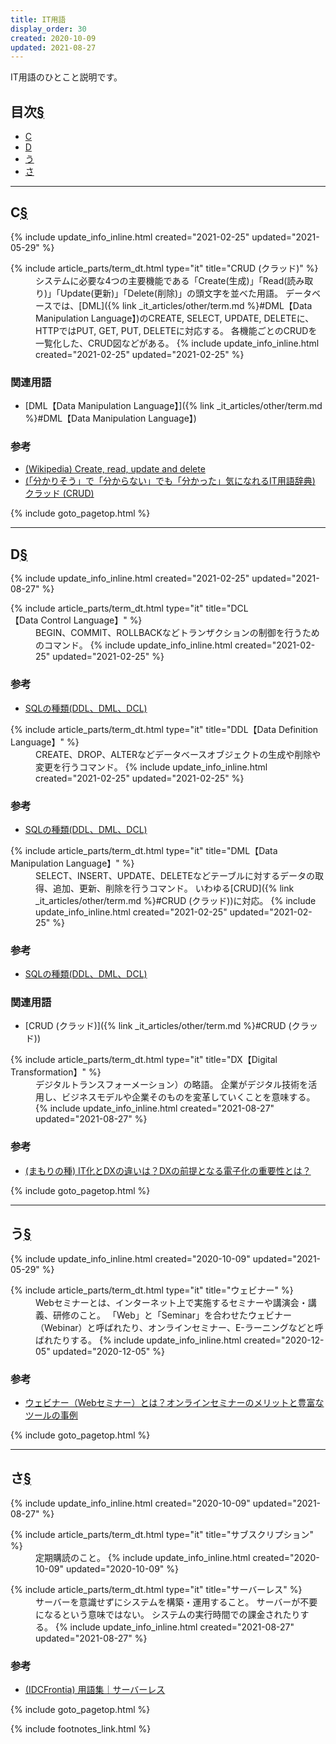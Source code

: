 ```yaml
---
title: IT用語
display_order: 30
created: 2020-10-09
updated: 2021-08-27
---
```

IT用語のひとこと説明です。

## <a name="index">目次</a><a class="heading-anchor-permalink" href="#目次">§</a>

<ul id="index_ul">
<li><a href="#C">C</a></li>
<li><a href="#D">D</a></li>
<li><a href="#う">う</a></li>
<li><a href="#さ">さ</a></li>
</ul>

* * *
## <a name="C">C</a><a class="heading-anchor-permalink" href="#C">§</a>
<div class="chapter-updated">{% include update_info_inline.html created="2021-02-25" updated="2021-05-29" %}</div>
<dl>
  {% include article_parts/term_dt.html type="it" title="CRUD (クラッド)" %}
  <dd markdown="span">システムに必要な4つの主要機能である「Create(生成)」「Read(読み取り)」「Update(更新)」「Delete(削除)」の頭文字を並べた用語。  
  データベースでは、[DML]({% link _it_articles/other/term.md %}#DML【Data Manipulation Language】)のCREATE, SELECT, UPDATE, DELETEに、HTTPではPUT, GET, PUT, DELETEに対応する。  
  各機能ごとのCRUDを一覧化した、CRUD図などがある。
  {% include update_info_inline.html created="2021-02-25" updated="2021-02-25" %}
  </dd>
</dl>

### 関連用語
- [DML【Data Manipulation Language】]({% link _it_articles/other/term.md %}#DML【Data Manipulation Language】)

### 参考
- [(Wikipedia) Create, read, update and delete](https://en.wikipedia.org/wiki/Create,_read,_update_and_delete)
- [(「分かりそう」で「分からない」でも「分かった」気になれるIT用語辞典)  クラッド (CRUD)](https://wa3.i-3-i.info/word123.html)

{% include goto_pagetop.html %}

* * *
## <a name="D">D</a><a class="heading-anchor-permalink" href="#D">§</a>
<div class="chapter-updated">{% include update_info_inline.html created="2021-02-25" updated="2021-08-27" %}</div>
<dl>
  {% include article_parts/term_dt.html type="it" title="DCL【Data Control Language】" %}
  <dd markdown="span">BEGIN、COMMIT、ROLLBACKなどトランザクションの制御を行うためのコマンド。
  {% include update_info_inline.html created="2021-02-25" updated="2021-02-25" %}
  </dd>
</dl>

### 参考
- [SQLの種類(DDL、DML、DCL)](https://morizyun.github.io/database/sql-ddl-dml-dcl.html)

<dl>
  {% include article_parts/term_dt.html type="it" title="DDL【Data Definition Language】" %}
  <dd markdown="span">CREATE、DROP、ALTERなどデータベースオブジェクトの生成や削除や変更を行うコマンド。
  {% include update_info_inline.html created="2021-02-25" updated="2021-02-25" %}
  </dd>
</dl>

### 参考
- [SQLの種類(DDL、DML、DCL)](https://morizyun.github.io/database/sql-ddl-dml-dcl.html)

<dl>
  {% include article_parts/term_dt.html type="it" title="DML【Data Manipulation Language】" %}
  <dd markdown="span">SELECT、INSERT、UPDATE、DELETEなどテーブルに対するデータの取得、追加、更新、削除を行うコマンド。  
  いわゆる[CRUD]({% link _it_articles/other/term.md %}#CRUD (クラッド))に対応。
  {% include update_info_inline.html created="2021-02-25" updated="2021-02-25" %}</dd>
</dl>

### 参考
- [SQLの種類(DDL、DML、DCL)](https://morizyun.github.io/database/sql-ddl-dml-dcl.html)

### 関連用語
- [CRUD (クラッド)]({% link _it_articles/other/term.md %}#CRUD (クラッド))

<dl>
  {% include article_parts/term_dt.html type="it" title="DX【Digital Transformation】" %}
  <dd markdown="span">デジタルトランスフォーメーション）の略語。  
  企業がデジタル技術を活用し、ビジネスモデルや企業そのものを変革していくことを意味する。
  {% include update_info_inline.html created="2021-08-27" updated="2021-08-27" %}</dd>
</dl>

### 参考
- [(まもりの種) IT化とDXの違いは？DXの前提となる電子化の重要性とは？](https://www.mamoru-kun.com/tips/it-dx/)


{% include goto_pagetop.html %}

* * *
## <a name="う">う</a><a class="heading-anchor-permalink" href="#う">§</a>
<div class="chapter-updated">{% include update_info_inline.html created="2020-10-09" updated="2021-05-29" %}</div>
<dl>
  {% include article_parts/term_dt.html type="it" title="ウェビナー" %}
  <dd markdown="span">Webセミナーとは、インターネット上で実施するセミナーや講演会・講義、研修のこと。  
  「Web」と「Seminar」を合わせたウェビナー（Webinar）と呼ばれたり、オンラインセミナー、E-ラーニングなどと呼ばれたりする。
  {% include update_info_inline.html created="2020-12-05" updated="2020-12-05" %}
  </dd>
</dl>

### 参考
- [ウェビナー（Webセミナー）とは？オンラインセミナーのメリットと豊富なツールの事例](https://www.liveon.ne.jp/cafe/guide/WebSeminar.html)

{% include goto_pagetop.html %}

* * *
## <a name="さ">さ</a><a class="heading-anchor-permalink" href="#さ">§</a>
<div class="chapter-updated">{% include update_info_inline.html created="2020-10-09" updated="2021-08-27" %}</div>
<dl>
  {% include article_parts/term_dt.html type="it" title="サブスクリプション" %}
  <dd markdown="span">定期購読のこと。
  {% include update_info_inline.html created="2020-10-09" updated="2020-10-09" %}
  </dd>
</dl>

<dl>
  {% include article_parts/term_dt.html type="it" title="サーバーレス" %}
  <dd markdown="span">サーバーを意識せずにシステムを構築・運用すること。  
  サーバーが不要になるという意味ではない。  
  システムの実行時間での課金されたりする。
  {% include update_info_inline.html created="2021-08-27" updated="2021-08-27" %}
  </dd>
</dl>

### 参考
- [(IDCFrontia) 用語集｜サーバーレス](https://www.idcf.jp/words/serverless.html)

{% include goto_pagetop.html %}

{% include footnotes_link.html %}
